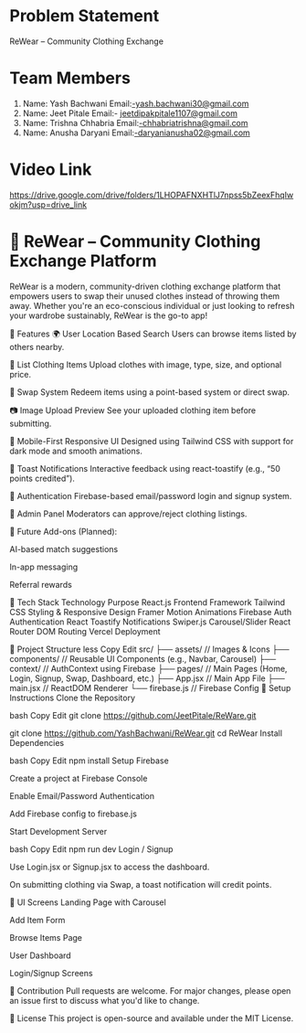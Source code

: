 
# Problem Statement 
ReWear – Community Clothing Exchange

# Team Members
1) Name: Yash Bachwani
   Email:-yash.bachwani30@gmail.com
2) Name: Jeet Pitale
   Email:- jeetdipakpitale1107@gmail.com
3) Name: Trishna Chhabria
   Email:-chhabriatrishna@gmail.com
4) Name: Anusha Daryani
   Email:-daryanianusha02@gmail.com

# Video Link
https://drive.google.com/drive/folders/1LHOPAFNXHTlJ7npss5bZeexFhqIwokjm?usp=drive_link
   
# 🧥 ReWear – Community Clothing Exchange Platform
ReWear is a modern, community-driven clothing exchange platform that empowers users to swap their unused clothes instead of throwing them away. Whether you're an eco-conscious individual or just looking to refresh your wardrobe sustainably, ReWear is the go-to app!

📌 Features
🌍 User Location Based Search
Users can browse items listed by others nearby.

👕 List Clothing Items
Upload clothes with image, type, size, and optional price.

🔁 Swap System
Redeem items using a point-based system or direct swap.

📷 Image Upload Preview
See your uploaded clothing item before submitting.

📱 Mobile-First Responsive UI
Designed using Tailwind CSS with support for dark mode and smooth animations.

🎉 Toast Notifications
Interactive feedback using react-toastify (e.g., “50 points credited”).

🔐 Authentication
Firebase-based email/password login and signup system.

🧾 Admin Panel
Moderators can approve/reject clothing listings.

🔧 Future Add-ons (Planned):

AI-based match suggestions

In-app messaging

Referral rewards

🚀 Tech Stack
Technology	Purpose
React.js	Frontend Framework
Tailwind CSS	Styling & Responsive Design
Framer Motion	Animations
Firebase Auth	Authentication
React Toastify	Notifications
Swiper.js	Carousel/Slider
React Router DOM	Routing
Vercel	Deployment

📂 Project Structure
less
Copy
Edit
src/
├── assets/              // Images & Icons
├── components/          // Reusable UI Components (e.g., Navbar, Carousel)
├── context/             // AuthContext using Firebase
├── pages/               // Main Pages (Home, Login, Signup, Swap, Dashboard, etc.)
├── App.jsx              // Main App File
├── main.jsx             // ReactDOM Renderer
└── firebase.js          // Firebase Config
🔧 Setup Instructions
Clone the Repository

bash
Copy
Edit
git clone https://github.com/JeetPitale/ReWare.git

git clone https://github.com/YashBachwani/ReWear.git
cd ReWear
Install Dependencies

bash
Copy
Edit
npm install
Setup Firebase

Create a project at Firebase Console

Enable Email/Password Authentication

Add Firebase config to firebase.js

Start Development Server

bash
Copy
Edit
npm run dev
Login / Signup

Use Login.jsx or Signup.jsx to access the dashboard.

On submitting clothing via Swap, a toast notification will credit points.

📸 UI Screens
Landing Page with Carousel

Add Item Form

Browse Items Page

User Dashboard

Login/Signup Screens

🤝 Contribution
Pull requests are welcome. For major changes, please open an issue first to discuss what you'd like to change.

📄 License
This project is open-source and available under the MIT License.

